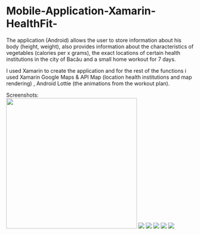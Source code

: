 # Mobile-Application-Xamarin-HealthFit-
The application (Android) allows the user to store information about his body (height, weight), also provides information about the characteristics of vegetables (calories per x grams), the exact locations of certain health institutions in the city of Bacău and a small home workout for 7 days.

I used Xamarin to create the application and for the rest of the functions i used Xamarin Google Maps & API Map (location health institutions and map rendering) , Android Lottie (the animations from the workout plan).

Screenshots:
<br>
<img src="Screenshots/1.jpeg" width="350">
![](Screenshots/1.jpeg)
![](Screenshots/2.jpeg)
![](Screenshots/4.jpeg)
![](Screenshots/6.jpeg)
![](Screenshots/17.jpeg)
